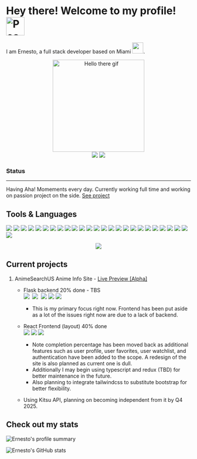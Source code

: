# Hey there! Welcome to my profile! <img src="https://c.tenor.com/rcJjYhft92UAAAAC/teehee-cling.gif" height=50px alt="Peace sign greetings gif"/>

I am Ernesto, a full stack developer based on Miami <img src="https://c.tenor.com/Ay_uNCobnMcAAAAi/american-flag-america.gif" width="30"/>. 

<p align="center">
  <img src="https://c.tenor.com/1lscxdaCK4IAAAAC/starwars-greetings.giff" height="250px" alt="Hello there gif"/>
  <br/>
   <img src="https://img.shields.io/github/stars/UmiKami?color=yellow&style=for-the-badge&logo=github&logoColor=white"/>
  <a href="https://www.linkedin.com/in/ernesto-x-gonzalez-lopez/" target="_blank">
      <img src="https://img.shields.io/badge/LinkedIn-0077B5?style=for-the-badge&logo=linkedin&logoColor=white" />
  </a>
</p>
<p align="center">

</p>

### Status
---
Having Aha! Momements every day. Currently working full time and working on passion project on the side. [See project](#CurrentProjects) 

## Tools & Languages  
![](https://img.shields.io/badge/C%23-239120?style=for-the-badge&logo=c-sharp&logoColor=white)
![](	https://img.shields.io/badge/C%2B%2B-00599C?style=for-the-badge&logo=c%2B%2B&logoColor=white)
![](	https://img.shields.io/badge/JavaScript-323330?style=for-the-badge&logo=javascript&logoColor=F7DF1E)
![](	https://img.shields.io/badge/Java-ED8B00?style=for-the-badge&logo=java&logoColor=white)
![](	https://img.shields.io/badge/HTML5-E34F26?style=for-the-badge&logo=html5&logoColor=white)
![](  https://img.shields.io/badge/CSS3-1572B6?style=for-the-badge&logo=css3&logoColor=white)
![]( https://img.shields.io/badge/Bootstrap-563D7C?style=for-the-badge&logo=bootstrap&logoColor=white)
![](https://img.shields.io/badge/Material%20UI-007FFF?style=for-the-badge&logo=mui&logoColor=white)
![](https://img.shields.io/badge/Tailwind_CSS-38B2AC?style=for-the-badge&logo=tailwind-css&logoColor=white)
![](  https://img.shields.io/badge/json-5E5C5C?style=for-the-badge&logo=json&logoColor=white)
![](  https://img.shields.io/badge/Python-FFD43B?style=for-the-badge&logo=python&logoColor=blue)
![](  https://img.shields.io/badge/Flask-000000?style=for-the-badge&logo=flask&logoColor=white)
![](  https://img.shields.io/badge/Font_Awesome-339AF0?style=for-the-badge&logo=fontawesome&logoColor=white)
![](  https://img.shields.io/badge/Jest-C21325?style=for-the-badge&logo=jest&logoColor=white)
![](  https://img.shields.io/badge/JWT-000000?style=for-the-badge&logo=JSON%20web%20tokens&logoColor=white)
![](  https://img.shields.io/badge/Node.js-339933?style=for-the-badge&logo=nodedotjs&logoColor=white)
![](  https://img.shields.io/badge/npm-CB3837?style=for-the-badge&logo=npm&logoColor=white)
![](  https://img.shields.io/badge/React-20232A?style=for-the-badge&logo=react&logoColor=61DAFB)
![](  https://img.shields.io/badge/Insomnia-5849be?style=for-the-badge&logo=Insomnia&logoColor=white)
![](  https://img.shields.io/badge/Unity-100000?style=for-the-badge&logo=unity&logoColor=white)
![](  https://img.shields.io/badge/Sass-CC6699?style=for-the-badge&logo=sass&logoColor=white)
![](  https://img.shields.io/badge/MySQL-005C84?style=for-the-badge&logo=mysql&logoColor=white)
![](  https://img.shields.io/badge/GIT-E44C30?style=for-the-badge&logo=git&logoColor=white)
![](  https://img.shields.io/badge/GNU%20Bash-4EAA25?style=for-the-badge&logo=GNU%20Bash&logoColor=white)
![](  https://img.shields.io/badge/Visual_Studio_Code-0078D4?style=for-the-badge&logo=visual%20studio%20code&logoColor=white)
![]( https://img.shields.io/badge/Heroku-430098?style=for-the-badge&logo=heroku&logoColor=white)
<br/>
<p align="center">
  <img src="https://umikami-stats-api.vercel.app/api/top-langs/?username=umikami"/>
</p>

## Current projects

1. AnimeSearchUS Anime Info Site - [Live Preview [Alpha]](https://animesearch.us/)
    - Flask backend 20% done - TBS  
      ![](  https://img.shields.io/badge/Python-FFD43B?style=for-the-badge&logo=python&logoColor=blue) ![](  ) ![](  https://img.shields.io/badge/Go-00ADD8?logo=Go&logoColor=white&style=for-the-badge) ![](  ) ![](  https://img.shields.io/badge/Flask-000000?style=for-the-badge&logo=golang&logoColor=white) ![](https://img.shields.io/badge/Amazon_AWS-FF9900?style=for-the-badge&logo=amazonaws&logoColor=white) ![](https://img.shields.io/badge/PostgreSQL-316192?style=for-the-badge&logo=postgresql&logoColor=white)
      - This is my primary focus right now. Frontend has been put aside as a lot of the issues right now are due to a lack of backend.
    - React Frontend (layout) 40% done  
      ![](  https://img.shields.io/badge/React-20232A?style=for-the-badge&logo=react&logoColor=61DAFB) ![]( https://img.shields.io/badge/Bootstrap-563D7C?style=for-the-badge&logo=bootstrap&logoColor=white) ![](https://img.shields.io/badge/Material%20UI-007FFF?style=for-the-badge&logo=mui&logoColor=white)
      - Note completion percentage has been moved back as additional features such as user profile, user favorites, user watchlist, and authentication have been added to the scope. A redesign of the site is also planned as current one is dull.
      - Additionally I may begin using typescript and redux (TBD) for better maintenance in the future.
      - Also planning to integrate tailwindcss to substitute bootstrap for better flexibility.
    
    - Using Kitsu API, planning on becoming independent from it by Q4 2025.

## Check out my stats
![Ernesto's profile summary](https://github-profile-summary-cards.vercel.app/api/cards/profile-details?username=umikami&theme=vue)

![Ernesto's GitHub stats](https://github-readme-stats.vercel.app/api?username=umikami&count_private=true)
